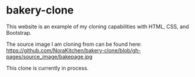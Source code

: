 # bakery-clone

This website is an example of my cloning capabilities with HTML, CSS, and Bootstrap.

The source image I am cloning from can be found here: https://github.com/NoraKitchen/bakery-clone/blob/gh-pages/source_image/bakepage.jpg

This clone is currently in process.